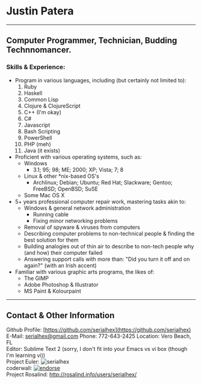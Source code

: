 # Justin Patera

--------------------------------------------------------------------------------

## Computer Programmer, Technician, Budding Technnomancer.

### Skills & Experience:
* Program in various languages, including (but certainly not limited to):
    1. Ruby
    1. Haskell
    1. Common Lisp
    1. Clojure & ClojureScript
    1. C++ (I'm okay)
    1. C#
    1. Javascript
    1. Bash Scripting
    1. PowerShell
    1. PHP (meh)
    1. Java (it exists)
* Proficient with various operating systems, such as:
    * Windows
        * 3.1; 95; 98; ME; 2000; XP; Vista; 7; 8
    * Linux & other *nix-based OS's
        * Archlinux; Debian; Ubuntu; Red Hat; Slackware; Gentoo; FreeBSD; OpenBSD; SuSE
    * Some Mac OS X
* 5+ years professional computer repair work, mastering tasks akin to:
    * Windows & general network administration
        * Running cable
        * Fixing minor networking problems
    * Removal of spyware & viruses from computers
    * Describing computer problems to non-technical people & finding the best solution for them
    * Building analogies out of thin air to describe to non-tech people why (and how) their computer failed
    * Answering support calls with more than: "Did you turn it off and on again?" (with an Irish accent)
* Familiar with various graphic arts programs, the likes of:
    * The GIMP
    * Adobe Photoshop & Illustrator
    * MS Paint & Kolourpaint

--------------------------------------------------------------------------------

## Contact & Other Information

Github Profile: [https://github.com/serialhex](https://github.com/serialhex)
E-Mail: [serialhex@gmail.com](mailto:serialhex@gmail.com)
Phone: 772-643-2425
Location: Vero Beach, FL  
Editor: Sublime Text 2 (sorry, I don't fit into your Emacs vs vi box (though I'm learning vi))  
Project Euler: ![serialhex](http://projecteuler.net/profile/serialhex.png)  
coderwall: [![endorse](http://api.coderwall.com/serialhex/endorsecount.png)](http://coderwall.com/serialhex)  
Project Rosalind: <http://rosalind.info/users/serialhex/>
